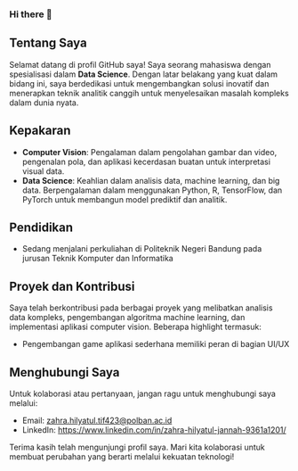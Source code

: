 ### Hi there 👋

## Tentang Saya

Selamat datang di profil GitHub saya! Saya seorang mahasiswa dengan spesialisasi dalam  **Data Science**. Dengan latar belakang yang kuat dalam bidang ini, saya berdedikasi untuk mengembangkan solusi inovatif dan menerapkan teknik analitik canggih untuk menyelesaikan masalah kompleks dalam dunia nyata.

## Kepakaran

- **Computer Vision**: Pengalaman dalam pengolahan gambar dan video, pengenalan pola, dan aplikasi kecerdasan buatan untuk interpretasi visual data.
- **Data Science**: Keahlian dalam analisis data, machine learning, dan big data. Berpengalaman dalam menggunakan Python, R, TensorFlow, dan PyTorch untuk membangun model prediktif dan analitik.

## Pendidikan

- Sedang menjalani perkuliahan di Politeknik Negeri Bandung pada jurusan Teknik Komputer dan Informatika

## Proyek dan Kontribusi

Saya telah berkontribusi pada berbagai proyek yang melibatkan analisis data kompleks, pengembangan algoritma machine learning, dan implementasi aplikasi computer vision. Beberapa highlight termasuk:

- Pengembangan game aplikasi sederhana memiliki peran di bagian UI/UX 


## Menghubungi Saya

Untuk kolaborasi atau pertanyaan, jangan ragu untuk menghubungi saya melalui:

- Email: zahra.hilyatul.tif423@polban.ac.id
- LinkedIn: https://www.linkedin.com/in/zahra-hilyatul-jannah-9361a1201/

Terima kasih telah mengunjungi profil saya. Mari kita kolaborasi untuk membuat perubahan yang berarti melalui kekuatan teknologi!
